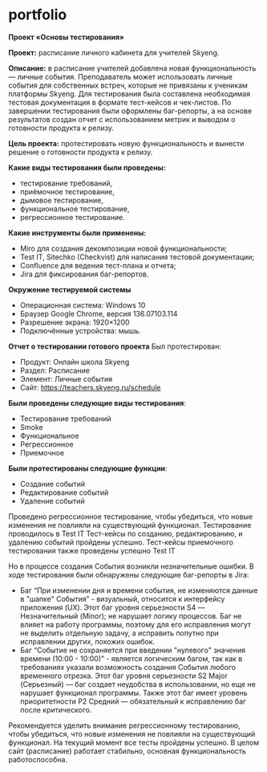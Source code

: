 # portfolio
**Проект «Основы тестирования»**

**Проект:** расписание личного кабинета для учителей Skyeng.

**Описание:** в расписание учителей добавлена новая функциональность — личные события. Преподаватель может использовать личные события для собственных встреч, которые не привязаны к ученикам платформы Skyeng. Для тестирования была составлена необходимая тестовая документация в формате тест-кейсов и чек-листов. По завершении тестирования были оформлены баг-репорты, а на основе результатов создан отчет с использованием метрик и выводом о готовности продукта к релизу.

**Цель проекта:** протестировать новую функциональность и вынести решение о готовности продукта к релизу.

**Какие виды тестирования были проведены:**
- тестирование требований,
- приёмочное тестирование,
- дымовое тестирование,
- функциональное тестирование,
- регрессионное тестирование.

**Какие инструменты были применены:**

- Miro для создания декомпозиции новой функциональности;
- Test IT, Sitechko (Checkvist) для написания тестовой документации;
- Confluence для ведения тест-плана и отчета;
- Jira для фиксирования баг-репортов.

**Окружение тестируемой системы**
- Операционная система: Windows 10
- Браузер Google Chrome, версия 136.07103.114
- Разрешение экрана: 1920×1200
- Подключённые устройства: мышь.

**Отчет о тестировании готового проекта**
Был протестирован:
- Продукт: Онлайн школа Skyeng
- Раздел: Расписание
- Элемент: Личные события
- Сайт: https://teachers.skyeng.ru/schedule
  
**Были проведены следующие виды тестирования**:
- Тестирование требований
- Smoke
- Функциональное
- Регрессионное
- Приемочное

**Были протестированы следующие функции**:
- Создание событий
- Редактирование событий
- Удаление событий

Проведено регрессионное тестирование, чтобы убедиться, что новые изменения не повлияли на существующий функционал.
Тестирование проводилось в Test IT 
Тест-кейсы по созданию, редактированию, и удалению событий пройдены успешно.
Тест-кейсы приемочного тестирования также проведены успешно Test IT 

Но в процессе создания События возникли незначительные ошибки.
В ходе тестирования были обнаружены следующие баг-репорты в Jira:
- Баг “При изменении дня и времени события, не изменяются данные в "шапке" События”  -  визуальный, относится к интерфейсу приложения (UX). Этот баг уровня серьезности S4 — Незначительный (Minor); не нарушает логику процессов. Баг не влияет на работу программы, поэтому для его исправления могут не выделить отдельную задачу, а исправить попутно при исправлении других, похожих ошибок.
- Баг “Событие не сохраняется при введении "нулевого" значения времени (10:00 - 10:00)”  - является логическим багом, так как в требованиях указали возможность создания События любого временного отрезка. Этот баг уровня серьезности S2 Major (Серьезный) — баг создает неудобства в использовании, но еще не нарушает функционал программы. Также этот баг имеет уровень приоритетности P2 Средний — обязательный к исправлению баг после критического.

Рекомендуется уделить внимание регрессионному тестированию, чтобы убедиться, что новые изменения не повлияли на существующий функционал.
На текущий момент все тесты пройдены успешно. В целом сайт (расписание) работает стабильно, основная функциональность работоспособна.
